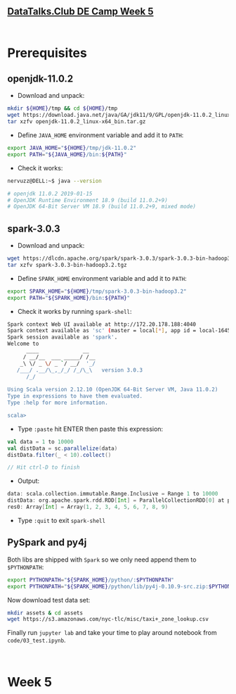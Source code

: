 [DataTalks.Club DE Camp Week 5](https://github.com/DataTalksClub/data-engineering-zoomcamp/tree/main/week_5_batch_processing) <br><br>
-----------------------

# Prerequisites
## openjdk-11.0.2
- Download and unpack:
```sh
mkdir ${HOME}/tmp && cd ${HOME}/tmp
wget https://download.java.net/java/GA/jdk11/9/GPL/openjdk-11.0.2_linux-x64_bin.tar.gz
tar xzfv openjdk-11.0.2_linux-x64_bin.tar.gz
```
- Define `JAVA_HOME` environment variable and add it to `PATH`:
```sh
export JAVA_HOME="${HOME}/tmp/jdk-11.0.2"
export PATH="${JAVA_HOME}/bin:${PATH}"
```
- Check it works:
```sh
nervuzz@DELL:~$ java --version

# openjdk 11.0.2 2019-01-15
# OpenJDK Runtime Environment 18.9 (build 11.0.2+9)
# OpenJDK 64-Bit Server VM 18.9 (build 11.0.2+9, mixed mode)
```

## spark-3.0.3
- Download and unpack:
```sh
wget https://dlcdn.apache.org/spark/spark-3.0.3/spark-3.0.3-bin-hadoop3.2.tgz
tar xzfv spark-3.0.3-bin-hadoop3.2.tgz
```
- Define `SPARK_HOME` environment variable and add it to `PATH`:
```sh 
export SPARK_HOME="${HOME}/tmp/spark-3.0.3-bin-hadoop3.2"
export PATH="${SPARK_HOME}/bin:${PATH}"
```

- Check it works by running `spark-shell`:
```sh
Spark context Web UI available at http://172.20.178.188:4040
Spark context available as 'sc' (master = local[*], app id = local-1645109428875).
Spark session available as 'spark'.
Welcome to
      ____              __
     / __/__  ___ _____/ /__
    _\ \/ _ \/ _ `/ __/  '_/
   /___/ .__/\_,_/_/ /_/\_\   version 3.0.3
      /_/
         
Using Scala version 2.12.10 (OpenJDK 64-Bit Server VM, Java 11.0.2)
Type in expressions to have them evaluated.
Type :help for more information.

scala> 
```
- Type `:paste` hit ENTER then paste this expression:
```scala
val data = 1 to 10000
val distData = sc.parallelize(data)
distData.filter(_ < 10).collect()

// Hit ctrl-D to finish
```
- Output:
```scala
data: scala.collection.immutable.Range.Inclusive = Range 1 to 10000
distData: org.apache.spark.rdd.RDD[Int] = ParallelCollectionRDD[0] at parallelize at <pastie>:25
res0: Array[Int] = Array(1, 2, 3, 4, 5, 6, 7, 8, 9)
```
- Type `:quit` to exit `spark-shell`

## PySpark and py4j
Both libs are shipped with `Spark` so we only need append them to `$PYTHONPATH`:

```sh
export PYTHONPATH="${SPARK_HOME}/python/:$PYTHONPATH"
export PYTHONPATH="${SPARK_HOME}/python/lib/py4j-0.10.9-src.zip:$PYTHONPATH"
```

Now download test data set:
```sh
mkdir assets & cd assets
wget https://s3.amazonaws.com/nyc-tlc/misc/taxi+_zone_lookup.csv
```

Finally run `jupyter lab` and take your time to play around notebook from `code/03_test.ipynb`.

<br>

# Week 5
